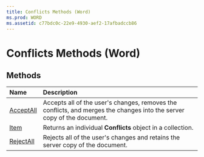 ```yaml
---
title: Conflicts Methods (Word)
ms.prod: WORD
ms.assetid: c77bdc0c-22e9-4930-aef2-17afbadccb86
---
```



# Conflicts Methods (Word)

## Methods



|**Name**|**Description**|
|:-----|:-----|
|[AcceptAll](conflicts-acceptall-method-word.md)|Accepts all of the user's changes, removes the conflicts, and merges the changes into the server copy of the document.|
|[Item](conflicts-item-method-word.md)|Returns an individual  **Conflicts** object in a collection.|
|[RejectAll](conflicts-rejectall-method-word.md)|Rejects all of the user's changes and retains the server copy of the document.|

